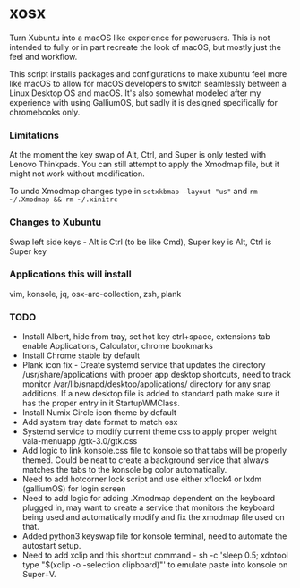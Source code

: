 # xosx

Turn Xubuntu into a macOS like experience for powerusers. This is not intended to fully or in part recreate the look of macOS, but mostly just the feel and workflow.

This script installs packages and configurations to make xubuntu feel more like macOS to allow for macOS developers to switch seamlessly between a Linux Desktop OS and macOS. It's also somewhat modeled after my experience with using GalliumOS, but sadly it is designed specifically for chromebooks only.

### Limitations

At the moment the key swap of Alt, Ctrl, and Super is only tested with Lenovo Thinkpads. You can still attempt to apply the Xmodmap file, but it might not work without modification.

To undo Xmodmap changes type in `setxkbmap -layout "us"` and `rm ~/.Xmodmap && rm ~/.xinitrc`

### Changes to Xubuntu

Swap left side keys - Alt is Ctrl (to be like Cmd), Super key is Alt, Ctrl is Super key

### Applications this will install
 vim, konsole, jq, osx-arc-collection, zsh, plank

### TODO

- Install Albert, hide from tray, set hot key ctrl+space, extensions tab enable Applications, Calculator, chrome bookmarks
- Install Chrome stable by default
- Plank icon fix - Create systemd service that updates the directory /usr/share/applications with proper app desktop shortcuts, need to track monitor /var/lib/snapd/desktop/applications/ directory for any snap additions. If a new desktop file is added to standard path make sure it has the proper entry in it StartupWMClass.
- Install Numix Circle icon theme by default
- Add system tray date format to match osx
- Systemd service to modify current theme css to apply proper weight vala-menuapp /gtk-3.0/gtk.css
- Add logic to link konsole.css file to konsole so that tabs will be properly themed. Could be neat to create a background service that always matches the tabs to the konsole bg color automatically.
- Need to add hotcorner lock script and use either xflock4 or lxdm (galliumOS) for login screen
- Need to add logic for adding .Xmodmap dependent on the keyboard plugged in, may want to create a service that monitors the keyboard being used and automatically modify and fix the xmodmap file used on that.
- Added python3 keyswap file for konsole terminal, need to automate the autostart setup.
- Need to add xclip and this shortcut command - sh -c 'sleep 0.5; xdotool type "$(xclip -o -selection clipboard)"' to emulate paste into konsole on Super+V.